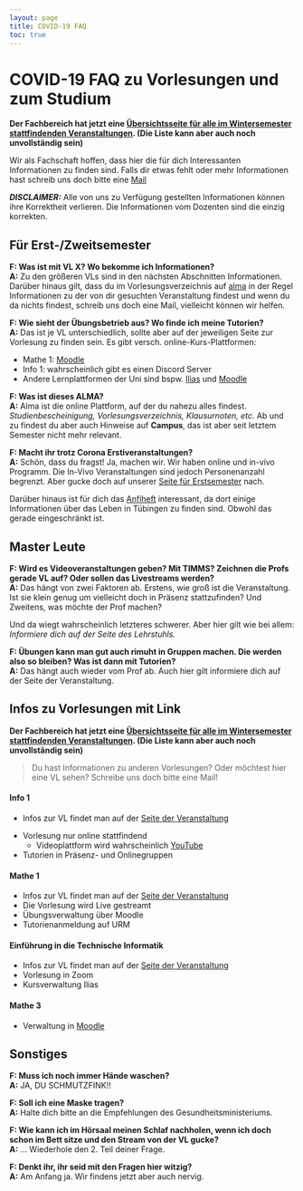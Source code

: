 ```yaml
---
layout: page
title: COVID-19 FAQ
toc: true
---
```


# COVID-19 FAQ zu Vorlesungen und zum Studium

**Der Fachbereich hat jetzt eine [Übersichtsseite für alle im Wintersemester stattfindenden Veranstaltungen](https://uni-tuebingen.de/fakultaeten/mathematisch-naturwissenschaftliche-fakultaet/fachbereiche/informatik/studium/ansprechpartner-und-organisation/lehrveranstaltungen-ws202021/). (Die Liste kann aber auch noch unvollständig sein)**

Wir als Fachschaft hoffen, dass hier die für dich Interessanten Informationen zu finden sind. Falls dir etwas fehlt oder mehr Informationen hast schreib uns doch bitte eine [Mail](mailto:fsi@fsi.uni-tuebingen.de)

***DISCLAIMER:*** Alle von uns zu Verfügung gestellten Informationen können ihre Korrektheit verlieren. Die Informationen vom Dozenten sind die einzig korrekten.

## Für Erst-/Zweitsemester
**F: Was ist mit VL X? Wo bekomme ich Informationen?**  
**A:** Zu den größeren VLs sind in den nächsten Abschnitten Informationen. Darüber hinaus gilt, dass du im Vorlesungsverzeichnis auf [alma](https://alma.uni-tuebingen.de) in der Regel Informationen zu der von dir gesuchten Veranstaltung findest und wenn du da nichts findest, schreib uns doch eine Mail, vielleicht können wir helfen.

**F: Wie sieht der Übungsbetrieb aus? Wo finde ich meine Tutorien?**  
**A:** Das ist je VL unterschiedlich, sollte aber auf der jeweiligen Seite zur Vorlesung zu finden sein.
Es gibt versch. online-Kurs-Plattformen:
   * Mathe 1: [Moodle](https://moodle.zdv.uni-tuebingen.de)
   * Info 1: wahrscheinlich gibt es einen Discord Server<!--[DB Forum](https://forum-db.informatik.uni-tuebingen.de/)-->
   * Andere Lernplattformen der Uni sind bspw. [Ilias](https://ovidius.uni-tuebingen.de) und [Moodle](https://moodle.zdv.uni-tuebingen.de)

**F: Was ist dieses ALMA?**  
**A:** Alma ist die online Plattform, auf der du nahezu alles findest. *Studienbescheinigung, Vorlesungsverzeichnis, Klausurnoten, etc.*
Ab und zu findest du aber auch Hinweise auf **Campus**, das ist aber seit letztem Semester nicht mehr relevant.

**F: Macht ihr trotz Corona Erstiveranstaltungen?**<br>
**A:** Schön, dass du fragst! Ja, machen wir. Wir haben online und in-vivo Programm. Die In-Vivo Veranstaltungen sind jedoch Personenanzahl begrenzt. Aber gucke doch auf unserer [Seite für Erstsemester](/anfiveranstaltungen) nach.

Darüber hinaus ist für dich das [Anfiheft](https://teri.fsi.uni-tuebingen.de/anfiheft/anfiheft-info.pdf) interessant, da dort einige Informationen über das Leben in Tübingen zu finden sind. Obwohl das gerade eingeschränkt ist.

## Master Leute
**F: Wird es Videoveranstaltungen geben? Mit TIMMS? Zeichnen die Profs gerade VL auf? Oder sollen das Livestreams werden?**  
**A:** Das hängt von zwei Faktoren ab. Erstens, wie groß ist die Veranstaltung. Ist sie klein genug um vielleicht doch in Präsenz stattzufinden? Und Zweitens, was möchte der Prof machen? 

Und da wiegt wahrscheinlich letzteres schwerer. Aber hier gilt wie bei allem: *Informiere dich auf der Seite des Lehrstuhls.*

**F: Übungen kann man gut auch rimuht in Gruppen machen. Die werden also so bleiben? Was ist dann mit Tutorien?**  
**A:** Das hängt auch wieder vom Prof ab. Auch hier gilt informiere dich auf der Seite der Veranstaltung.

## Infos zu Vorlesungen mit Link


**Der Fachbereich hat jetzt eine [Übersichtsseite für alle im Wintersemester stattfindenden Veranstaltungen](https://uni-tuebingen.de/fakultaeten/mathematisch-naturwissenschaftliche-fakultaet/fachbereiche/informatik/studium/ansprechpartner-und-organisation/lehrveranstaltungen-ws202021/). (Die Liste kann aber auch noch unvollständig sein)**

> Du hast Informationen zu anderen Vorlesungen? Oder möchtest hier eine VL sehen? Schreibe uns doch bitte eine Mail!

#### Info 1
- Infos zur VL findet man auf der [Seite der Veranstaltung](https://db.inf.uni-tuebingen.de/teaching/Informatik1WS2020-2021.html)
<!--- [DB Forum](https://forum-db.informatik.uni-tuebingen.de/)-->
- Vorlesung nur online stattfindend
    - Videoplattform wird wahrscheinlich [YouTube](https://www.youtube.com/channel/UCDIJAkbAr53I4fggNsbzdrA)
- Tutorien in Präsenz- und Onlinegruppen

#### Mathe 1
- Infos zur VL findet man auf der [Seite der Veranstaltung](https://www.math.uni-tuebingen.de/user/ochs/teaching/MFI1/index.shtml)
- Die Vorlesung wird Live gestreamt
- Übungsverwaltung über Moodle
- Tutorienanmeldung auf URM

#### Einführung in die Technische Informatik
- Infos zur VL findet man auf der [Seite der Veranstaltung](https://uni-tuebingen.de/de/184117)
- Vorlesung in Zoom
- Kursverwaltung Ilias

#### Mathe 3
- Verwaltung in [Moodle](https://moodle.zdv.uni-tuebingen.de)

## Sonstiges

**F: Muss ich noch immer Hände waschen?**  
**A:** JA, DU SCHMUTZFINK!!

**F: Soll ich eine Maske tragen?**  
**A:** Halte dich bitte an die Empfehlungen des Gesundheitsministeriums.

**F: Wie kann ich im Hörsaal meinen Schlaf nachholen, wenn ich doch schon im Bett sitze und den Stream von der VL gucke?**  
**A:** ... Wiederhole den 2. Teil deiner Frage.

**F: Denkt ihr, ihr seid mit den Fragen hier witzig?**  
**A:** Am Anfang ja. Wir findens jetzt aber auch nervig.
